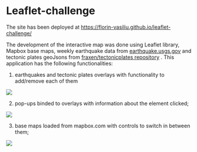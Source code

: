 # Leaflet-challenge
The site has been deployed at https://florin-vasiliu.github.io/leaflet-challenge/

The development of the interactive map was done using Leaflet library, Mapbox base maps, weekly earthquake data from <a href="https://earthquake.usgs.gov/earthquakes/feed/v1.0/geojson.php">earthquake.usgs.gov</a> and tectonic plates geoJsons from <a href="https://github.com/fraxen/tectonicplates/tree/master/GeoJSON">fraxen/tectonicplates repository</a> .
This application has the following functionalities:

1. earthquakes and tectonic plates overlays with functionality to add/remove each of them

<img src="https://media.giphy.com/media/YnwGiVelajiDyebOiC/giphy.gif" class="js-lazy-loaded qa-js-lazy-loaded">

2. pop-ups binded to overlays with information about the element clicked;

<img src="https://media.giphy.com/media/Y0yVCsopP1qqu4Qgej/giphy.gif" class="js-lazy-loaded qa-js-lazy-loaded">

3. base maps loaded from mapbox.com with controls to switch in between them;

<img src="https://media.giphy.com/media/gdfUMcxwMZ2TaScGQV/giphy.gif" class="js-lazy-loaded qa-js-lazy-loaded"> 
